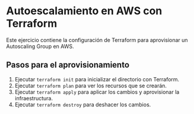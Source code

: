 # Autoescalamiento en AWS con Terraform

Este ejercicio contiene la configuración de Terraform para aprovisionar un Autoscaling Group en AWS.

## Pasos para el aprovisionamiento

1. Ejecutar `terraform init` para inicializar el directorio con Terraform.
2. Ejecutar `terraform plan` para ver los recursos que se crearán.
3. Ejecutar `terraform apply` para aplicar los cambios y aprovisionar la infraestructura.
3. Ejecutar `terraform destroy` para deshacer los cambios.